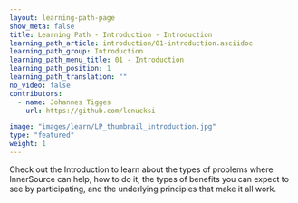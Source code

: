```yaml
---
layout: learning-path-page
show_meta: false
title: Learning Path - Introduction - Introduction
learning_path_article: introduction/01-introduction.asciidoc
learning_path_group: Introduction
learning_path_menu_title: 01 - Introduction
learning_path_position: 1
learning_path_translation: ""
no_video: false
contributors:
  - name: Johannes Tigges
    url: https://github.com/lenucksi

image: "images/learn/LP_thumbnail_introduction.jpg"
type: "featured"
weight: 1
---
```


Check out the Introduction to learn about the types of problems where InnerSource can help, how to do it, the types of benefits you can expect to see by participating, and the underlying principles that make it all work.

<!--- This file autogenerated from https://github.com/InnerSourceCommons/InnerSourceLearningPath/blob/master/scripts/generate_learning_path_markdown.js -->